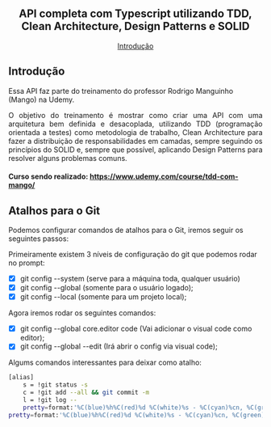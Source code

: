 <h2 align="center">
  <br>
  API completa com Typescript utilizando TDD, Clean Architecture, Design Patterns e SOLID  
  <br>
</h2>

<p align="center">
  <a href="#introdução">Introdução</a> 
</p>

## Introdução

<p>Essa API faz parte do treinamento do professor Rodrigo Manguinho (Mango) na Udemy.</p>
<p align="justify">
O objetivo do treinamento é mostrar como criar uma API com uma arquitetura bem definida e desacoplada, utilizando TDD (programação orientada a testes) como metodologia de trabalho, Clean Architecture para fazer a distribuição de responsabilidades em camadas, sempre seguindo os princípios do SOLID e, sempre que possível, aplicando Design Patterns para resolver alguns problemas comuns.
</p>

#### Curso sendo realizado: https://www.udemy.com/course/tdd-com-mango/

## Atalhos para o Git
Podemos configurar comandos de atalhos para o Git, iremos seguir os seguintes passos:

Primeiramente existem 3 níveis de configuração do git que podemos rodar no prompt:
- [x] git config --system (serve para a máquina toda, qualquer usuário)
- [x] git config --global (somente para o usuário logado);
- [x] git config --local (somente para um projeto local);

Agora iremos rodar os seguintes comandos:
- [x] git config --global core.editor code (Vai adicionar o visual code como editor);
- [x] git config --global --edit (Irá abrir o config via visual code);

Algums comandos interessantes para deixar como atalho:
```bash
[alias]
    s = !git status -s
    c = !git add --all && git commit -m
    l = !git log --
    pretty=format:'%C(blue)%h%C(red)%d %C(white)%s - %C(cyan)%cn, %C(green)%cr'
pretty=format:'%C(blue)%h%C(red)%d %C(white)%s - %C(cyan)%cn, %C(green)%cr'
```
